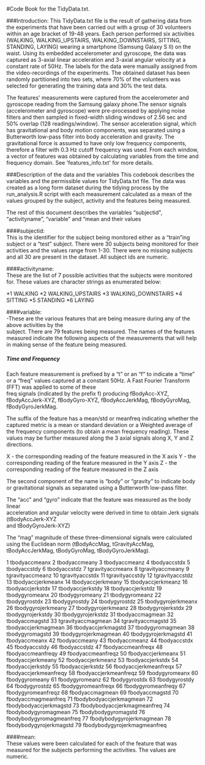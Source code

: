 
#Code Book for the TidyData.txt.

###Introduction:
This TidyData.txt file is the result of gathering data from the experiments that have been carried out with a group of 30 volunteers within an age bracket of 19-48 years. Each person performed six activities (WALKING, WALKING_UPSTAIRS, WALKING_DOWNSTAIRS, SITTING, STANDING, LAYING) wearing a smartphone (Samsung Galaxy S II) on the waist. Using its embedded accelerometer and gyroscope, the data was captured as 3-axial linear acceleration and 3-axial angular velocity at a constant rate of 50Hz. The labels for the data were manually assigned from the video-recordings of the experiments. The obtained dataset has been randomly partitioned into two sets, where 70% of the volunteers was selected for generating the training data and 30% the test data.  

The features' measurements were captured from the accelerometer and gyroscope reading 
from the Samsung galaxy phone.The sensor signals (accelerometer and gyroscope) were pre-processed by applying noise filters and then sampled in fixed-width sliding windows of 2.56 sec and 50% overlap (128 readings/window). The sensor acceleration signal, which has gravitational and body motion components, was separated using a Butterworth low-pass filter into body acceleration and gravity. The gravitational force is assumed to have only low frequency components, therefore a filter with 0.3 Hz cutoff frequency was used. From each window, a vector of features was obtained by calculating variables from the time and frequency domain. See 'features_info.txt' for more details.  

###Description of the data and the variables
This codebook describes the variables and the permissible values for TidyData.txt file.
The data was created as a long form dataset during the tidying process by the run_analysis.R script with each measurement calculated as a mean of the values grouped by the subject, activity and the features being measured.

The rest of this document describes the variables “subjectid", “activityname”,  “variable” and “mean and their values 

####subjectid:        
This is the identifier for the subject being monitored either as a “train”ing subject or a “test” subject.
There were 30 subjects being monitored for their activities and the values range from 1-30. 
There were no missing subjects and all 30 are present in the dataset. All subject ids are numeric.

####activityname:  
These are the list of 7 possible activities that the subjects were monitored for.
These values are character strings as enumerated below:

*1 WALKING
*2 WALKING_UPSTAIRS
*3 WALKING_DOWNSTAIRS
*4 SITTING
*5 STANDING
*6 LAYING

####variable:         
-These are the various features that are being measure during any of the above activities by the                    
subject. There are 79 features being measured. The names of the features measured indicate the
following aspects of the measurements that will help in making sense of the feature being
measured.

##### Time and Frequency
Each feature measurement is prefixed by a “t” or an “f” to indicate a “time” or a “freq”
values captured at a constant 50Hz. A Fast Fourier Transform (FFT) was applied to some of these               
freq signals (indicated by the prefix f) producing fBodyAcc-XYZ, fBodyAccJerk-XYZ,
fBodyGyro-XYZ, fBodyAccJerkMag, fBodyGyroMag, fBodyGyroJerkMag.

The suffix of the feature has a mean/std or meanfreq indicating whether the captured metric is a
mean or standard deviation or a Weighted average of the frequency components (to obtain a mean
frequency reading). These values may be further measured along the 3 axial signals along X, Y and
Z directions. 

X - the corresponding reading of the feature measured in the X axis
Y - the corresponding reading of the feature measured in the Y axis
Z - the corresponding reading of the feature measured in the Z axis

The second component of the name is “body” or “gravity” to indicate body or gravitational
signals as separated using a Butterworth low-pass filter. 

The “acc” and “gyro” indicate that the feature was measured as the body linear     
acceleration and angular velocity were derived in time to obtain Jerk signals (tBodyAccJerk-XYZ     
and tBodyGyroJerk-XYZ)

The “mag” magnitude of these three-dimensional signals were calculated using the Euclidean
norm (tBodyAccMag, tGravityAccMag, tBodyAccJerkMag, tBodyGyroMag, tBodyGyroJerkMag).


1                 tbodyaccmeanx
2                 tbodyaccmeany
3                 tbodyaccmeanz
4                  tbodyaccstdx
5                  tbodyaccstdy
6                  tbodyaccstdz
7              tgravityaccmeanx
8              tgravityaccmeany
9              tgravityaccmeanz
10              tgravityaccstdx
11              tgravityaccstdy
12              tgravityaccstdz
13            tbodyaccjerkmeanx
14            tbodyaccjerkmeany
15            tbodyaccjerkmeanz
16             tbodyaccjerkstdx
17             tbodyaccjerkstdy
18             tbodyaccjerkstdz
19               tbodygyromeanx
20               tbodygyromeany
21               tbodygyromeanz
22                tbodygyrostdx
23                tbodygyrostdy
24                tbodygyrostdz
25           tbodygyrojerkmeanx
26           tbodygyrojerkmeany
27           tbodygyrojerkmeanz
28            tbodygyrojerkstdx
29            tbodygyrojerkstdy
30            tbodygyrojerkstdz
31              tbodyaccmagmean
32               tbodyaccmagstd
33           tgravityaccmagmean
34            tgravityaccmagstd
35          tbodyaccjerkmagmean
36           tbodyaccjerkmagstd
37             tbodygyromagmean
38              tbodygyromagstd
39         tbodygyrojerkmagmean
40          tbodygyrojerkmagstd
41                fbodyaccmeanx
42                fbodyaccmeany
43                fbodyaccmeanz
44                 fbodyaccstdx
45                 fbodyaccstdy
46                 fbodyaccstdz
47            fbodyaccmeanfreqx
48            fbodyaccmeanfreqy
49            fbodyaccmeanfreqz
50            fbodyaccjerkmeanx
51            fbodyaccjerkmeany
52            fbodyaccjerkmeanz
53             fbodyaccjerkstdx
54             fbodyaccjerkstdy
55             fbodyaccjerkstdz
56        fbodyaccjerkmeanfreqx
57        fbodyaccjerkmeanfreqy
58        fbodyaccjerkmeanfreqz
59               fbodygyromeanx
60               fbodygyromeany
61               fbodygyromeanz
62                fbodygyrostdx
63                fbodygyrostdy
64                fbodygyrostdz
65           fbodygyromeanfreqx
66           fbodygyromeanfreqy
67           fbodygyromeanfreqz
68              fbodyaccmagmean
69               fbodyaccmagstd
70          fbodyaccmagmeanfreq
71      fbodybodyaccjerkmagmean
72       fbodybodyaccjerkmagstd
73  fbodybodyaccjerkmagmeanfreq
74         fbodybodygyromagmean
75          fbodybodygyromagstd
76     fbodybodygyromagmeanfreq
77     fbodybodygyrojerkmagmean
78      fbodybodygyrojerkmagstd
79 fbodybodygyrojerkmagmeanfreq

####mean:              
These values were been calculated for each of the feature that was measured for the subjects
performing the activities. The values are numeric. 
